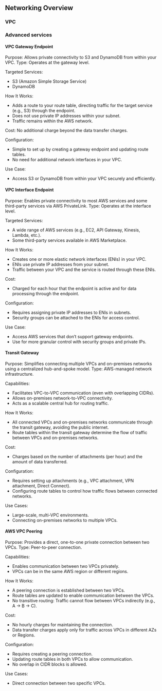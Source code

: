 ## Networking Overview

### VPC

### Advanced services
#### VPC Gateway Endpoint
Purpose: Allows private connectivity to S3 and DynamoDB from within your VPC.
Type: Operates at the gateway level.

Targeted Services:
- S3 (Amazon Simple Storage Service)
- DynamoDB

How It Works:
- Adds a route to your route table, directing traffic for the target service (e.g., S3) through the endpoint.
- Does not use private IP addresses within your subnet.
- Traffic remains within the AWS network.

Cost: No additional charge beyond the data transfer charges.

Configuration:
- Simple to set up by creating a gateway endpoint and updating route tables.
- No need for additional network interfaces in your VPC.

Use Case:
- Access S3 or DynamoDB from within your VPC securely and efficiently.

#### VPC Interface Endpoint
Purpose: Enables private connectivity to most AWS services and some third-party services via AWS PrivateLink.
Type: Operates at the interface level.

Targeted Services:
- A wide range of AWS services (e.g., EC2, API Gateway, Kinesis, Lambda, etc.).
- Some third-party services available in AWS Marketplace.

How It Works:
- Creates one or more elastic network interfaces (ENIs) in your VPC.
- ENIs use private IP addresses from your subnet.
- Traffic between your VPC and the service is routed through these ENIs.

Cost:
- Charged for each hour that the endpoint is active and for data processing through the endpoint.

Configuration:
- Requires assigning private IP addresses to ENIs in subnets.
- Security groups can be attached to the ENIs for access control.

Use Case:
- Access AWS services that don’t support gateway endpoints.
- Use for more granular control with security groups and private IPs.

#### Transit Gateway
Purpose: Simplifies connecting multiple VPCs and on-premises networks using a centralized hub-and-spoke model.
Type: AWS-managed network infrastructure.

Capabilities:
- Facilitates VPC-to-VPC communication (even with overlapping CIDRs).
- Allows on-premises network-to-VPC connectivity.
- Acts as a scalable central hub for routing traffic.

How It Works:
- All connected VPCs and on-premises networks communicate through the transit gateway, avoiding the public internet.
- Route tables within the transit gateway determine the flow of traffic between VPCs and on-premises networks.

Cost:
- Charges based on the number of attachments (per hour) and the amount of data transferred.

Configuration:
- Requires setting up attachments (e.g., VPC attachment, VPN attachment, Direct Connect).
- Configuring route tables to control how traffic flows between connected networks.

Use Cases:
- Large-scale, multi-VPC environments.
- Connecting on-premises networks to multiple VPCs.

#### AWS VPC Peering
Purpose: Provides a direct, one-to-one private connection between two VPCs.
Type: Peer-to-peer connection.

Capabilities:
- Enables communication between two VPCs privately.
- VPCs can be in the same AWS region or different regions.

How It Works:
- A peering connection is established between two VPCs.
- Route tables are updated to enable communication between the VPCs.
- No transitive routing: Traffic cannot flow between VPCs indirectly (e.g., A -> B -> C).

Cost:
- No hourly charges for maintaining the connection.
- Data transfer charges apply only for traffic across VPCs in different AZs or Regions.

Configuration:
- Requires creating a peering connection.
- Updating route tables in both VPCs to allow communication.
- No overlap in CIDR blocks is allowed.

Use Cases:
- Direct connection between two specific VPCs.